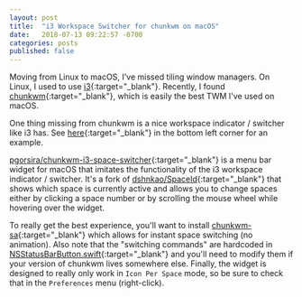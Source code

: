 ```yaml
---
layout: post
title:  "i3 Workspace Switcher for chunkwm on macOS"
date:   2018-07-13 09:22:57 -0700
categories: posts
published: false
---
```


Moving from Linux to macOS, I've missed tiling window managers. On Linux, I used to use [i3](https://i3wm.org/){:target="_blank"}. Recently, I found [chunkwm](https://koekeishiya.github.io/chunkwm/){:target="_blank"}, which is easily the best TWM I've used on macOS.

One thing missing from chunkwm is a nice workspace indicator / switcher like i3 has. See [here](https://fedoramagazine.org/wp-content/uploads/2016/02/i3-09-1024x768.png){:target="_blank"} in the bottom left corner for an example.

[pgorsira/chunkwm-i3-space-switcher](https://github.com/pgorsira/chunkwm-i3-space-switcher){:target="_blank"} is a menu bar widget for macOS that imitates the functionality of the i3 workspace indicator / switcher. It's a fork of [dshnkao/SpaceId](https://github.com/dshnkao/SpaceId){:target="_blank"} that shows which space is currently active and allows you to change spaces either by clicking a space number or by scrolling the mouse wheel while hovering over the widget.

To really get the best experience, you'll want to install [chunkwm-sa](https://koekeishiya.github.io/chunkwm/docs/sa.html){:target="_blank"} which allows for instant space switching (no animation). Also note that the "switching commands" are hardcoded in [NSStatusBarButton.swift](https://github.com/pgorsira/chunkwm-i3-space-switcher/blob/master/SpaceId/Application/NSStatusBarButton.swift){:target="_blank"} and you'll need to modify them if your version of chunkwm lives somewhere else. Finally, the widget is designed to really only work in `Icon Per Space` mode, so be sure to check that in the `Preferences` menu (right-click).
